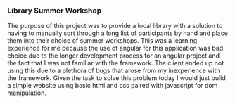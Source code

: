 ### Library Summer Workshop
The purpose of this project was to provide a local library with a solution to having to manually sort through a long list of participants by hand and place them into their choice of summer workshops. This was a learning experience for me because the use of angular for this application was bad choice due to the longer development process for an angular project and the fact that I was not familiar with the framework. The client ended up not using this due to a plethora of bugs that arose from my inexperience with the framework. Given the task to solve this problem today I would just build a simple website using basic html and css paired with javascript for dom manipulation.